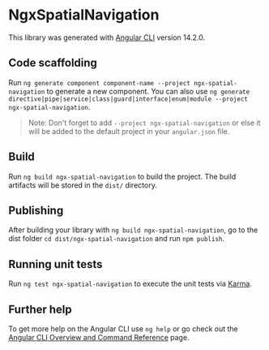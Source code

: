 # NgxSpatialNavigation

This library was generated with [Angular CLI](https://github.com/angular/angular-cli) version 14.2.0.

## Code scaffolding

Run `ng generate component component-name --project ngx-spatial-navigation` to generate a new component. You can also use `ng generate directive|pipe|service|class|guard|interface|enum|module --project ngx-spatial-navigation`.
> Note: Don't forget to add `--project ngx-spatial-navigation` or else it will be added to the default project in your `angular.json` file. 

## Build

Run `ng build ngx-spatial-navigation` to build the project. The build artifacts will be stored in the `dist/` directory.

## Publishing

After building your library with `ng build ngx-spatial-navigation`, go to the dist folder `cd dist/ngx-spatial-navigation` and run `npm publish`.

## Running unit tests

Run `ng test ngx-spatial-navigation` to execute the unit tests via [Karma](https://karma-runner.github.io).

## Further help

To get more help on the Angular CLI use `ng help` or go check out the [Angular CLI Overview and Command Reference](https://angular.io/cli) page.
